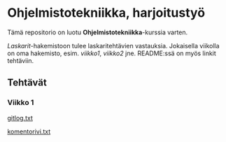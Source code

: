 # **Ohjelmistotekniikka, harjoitustyö**

Tämä repositorio on luotu **Ohjelmistotekniikka**-kurssia varten.

*Laskarit*-hakemistoon tulee laskaritehtävien vastauksia. Jokaisella viikolla on oma hakemisto, esim. *viikko1*, *viikko2* jne. 
README:ssä on myös linkit tehtäviin.

## Tehtävät

### Viikko 1

[gitlog.txt](https://github.com/jullebli/ot-harjoitustyo/blob/master/laskarit/viikko1/gitlog.txt)

[komentorivi.txt](https://github.com/jullebli/ot-harjoitustyo/blob/master/laskarit/viikko1/komentorivi.txt)
